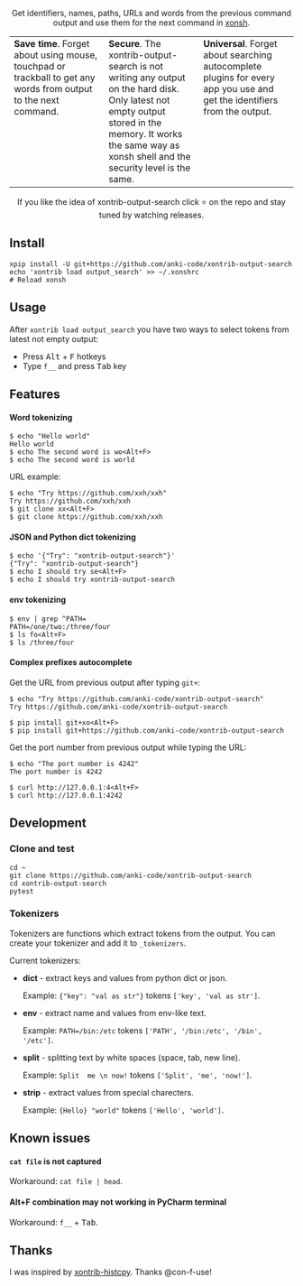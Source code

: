 <p align="center">
Get identifiers, names, paths, URLs and words from the previous command output and use them for the next command in <a href="https://xon.sh">xonsh</a>.
</p>

<table width="100%">
<col style="width:33%">
<col style="width:33%">
<col style="width:33%">
<tbody>
<tr>
<td valign="top">
<b>Save time</b>. Forget about using mouse, touchpad or trackball to get any words from output to the next command.
</td>
<td valign="top">
<b>Secure</b>. The xontrib-output-search is not writing any output on the hard disk. Only latest not empty output stored in the memory. It works the same way as xonsh shell and the security level is the same.
</td>
<td valign="top">
<b>Universal</b>. Forget about searching autocomplete plugins for every app you use and get the identifiers from the output.
</td>
</tr>
</tbody>
</table>

<p align="center">  
If you like the idea of xontrib-output-search click ⭐ on the repo and stay tuned by watching releases.
</p>

## Install
```shell script
xpip install -U git+https://github.com/anki-code/xontrib-output-search
echo 'xontrib load output_search' >> ~/.xonshrc
# Reload xonsh
```

## Usage
After `xontrib load output_search` you have two ways to select tokens from latest not empty output:
* Press <kbd>Alt</kbd> + <kbd>F</kbd> hotkeys
* Type `f__` and press <kbd>Tab</kbd> key  

## Features
#### Word tokenizing
```shell script
$ echo "Hello world"
Hello world
$ echo The second word is wo<Alt+F>
$ echo The second word is world
```
URL example:
```shell script
$ echo "Try https://github.com/xxh/xxh"
Try https://github.com/xxh/xxh
$ git clone xx<Alt+F>
$ git clone https://github.com/xxh/xxh
```

#### JSON and Python dict tokenizing
```shell script
$ echo '{"Try": "xontrib-output-search"}'
{"Try": "xontrib-output-search"}
$ echo I should try se<Alt+F>
$ echo I should try xontrib-output-search
```    

#### env tokenizing
```shell script
$ env | grep ^PATH=
PATH=/one/two:/three/four
$ ls fo<Alt+F>
$ ls /three/four
```    

#### Complex prefixes autocomplete

Get the URL from previous output after typing `git+`:
```shell script
$ echo "Try https://github.com/anki-code/xontrib-output-search"
Try https://github.com/anki-code/xontrib-output-search

$ pip install git+xo<Alt+F>
$ pip install git+https://github.com/anki-code/xontrib-output-search
```
Get the port number from previous output while typing the URL:
```shell script
$ echo "The port number is 4242"
The port number is 4242

$ curl http://127.0.0.1:4<Alt+F>
$ curl http://127.0.0.1:4242
```

## Development
### Clone and test
```shell script
cd ~
git clone https://github.com/anki-code/xontrib-output-search
cd xontrib-output-search
pytest
```

### Tokenizers
Tokenizers are functions which extract tokens from the output. You can create your tokenizer and add it to `_tokenizers`.

Current tokenizers: 
* **dict** -  extract keys and values from python dict or json. 
 
  Example: `{"key": "val as str"}` tokens `['key', 'val as str']`.
  
* **env** - extract name and values from env-like text. 

  Example: `PATH=/bin:/etc` tokens `['PATH', '/bin:/etc', '/bin', '/etc']`.
  
* **split** - splitting text by white spaces (space, tab, new line). 
  
  Example: `Split  me \n now!` tokens `['Split', 'me', 'now!']`.
  
* **strip** - extract values from special charecters. 

  Example: `{Hello} "world"` tokens `['Hello', 'world']`.

## Known issues
#### `cat file` is not captured
Workaround: `cat file | head`.

#### Alt+F combination may not working in PyCharm terminal
Workaround: `f__` + <kbd>Tab</kbd>.

## Thanks
I was inspired by [xontrib-histcpy](https://github.com/con-f-use/xontrib-histcpy). Thanks @con-f-use!
